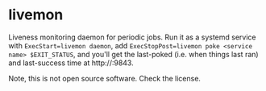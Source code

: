 # livemon

Liveness monitoring daemon for periodic jobs. Run it as a systemd
service with `ExecStart=livemon daemon`, add `ExecStopPost=livemon
poke <service name> $EXIT_STATUS`, and you'll get the last-poked
(i.e. when things last ran) and last-success time at http://:9843.

Note, this is not open source software. Check the license.
